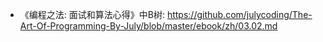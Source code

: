 - 《编程之法: 面试和算法心得》中B树: https://github.com/julycoding/The-Art-Of-Programming-By-July/blob/master/ebook/zh/03.02.md